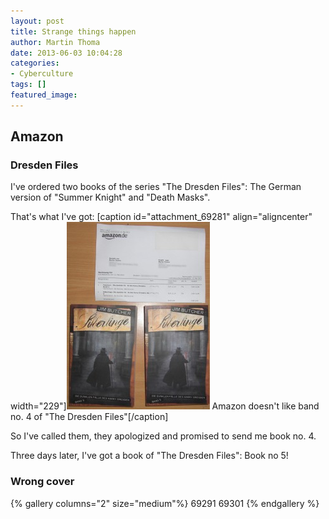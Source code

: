 ```yaml
---
layout: post
title: Strange things happen
author: Martin Thoma
date: 2013-06-03 10:04:28
categories: 
- Cyberculture
tags: []
featured_image: 
---
```

<h2>Amazon</h2>
<h3>Dresden Files</h3>
I've ordered two books of the series "The Dresden Files": The German version of "Summer Knight" and "Death Masks".

That's what I've got:
[caption id="attachment_69281" align="aligncenter" width="229"]<a href="../images/2013/06/amazon-double-domination.jpg"><img src="../images/2013/06/amazon-double-domination-229x300.jpg" alt="Amazon doesn&#039;t like band no. 4 of &quot;The Dresden Files&quot;" width="229" height="300" class="size-medium wp-image-69281" /></a> Amazon doesn't like band no. 4 of "The Dresden Files"[/caption]

So I've called them, they apologized and promised to send me book no. 4.

Three days later, I've got a book of "The Dresden Files": Book no 5!

<h3>Wrong cover</h3>
{% gallery columns="2" size="medium"%}
    69291
    69301
{% endgallery %}

